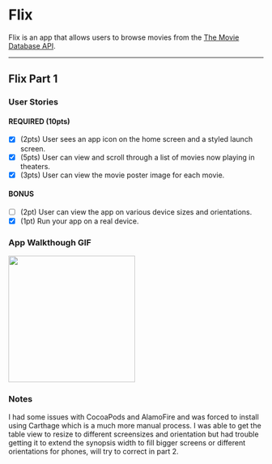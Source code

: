 # Flix

Flix is an app that allows users to browse movies from the [The Movie Database API](http://docs.themoviedb.apiary.io/#).

---

## Flix Part 1

### User Stories
#### REQUIRED (10pts)
- [x] (2pts) User sees an app icon on the home screen and a styled launch screen.
- [x] (5pts) User can view and scroll through a list of movies now playing in theaters.
- [x] (3pts) User can view the movie poster image for each movie.

#### BONUS
- [ ] (2pt) User can view the app on various device sizes and orientations.
- [x] (1pt) Run your app on a real device.

### App Walkthough GIF
<img src="https://imgur.com/a/exr4A7L" width=250><br>

### Notes
I had some issues with CocoaPods and AlamoFire and was forced to install using Carthage which is a much more manual process. I was able to get the table view to resize to different screensizes and orientation but had trouble getting it to extend the synopsis width to fill bigger screens or different orientations for phones, will try to correct in part 2.  
